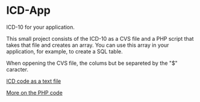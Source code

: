 # ICD-App
ICD-10 for your application.

This small project consists of the ICD-10 as a CVS file and a PHP script that takes that file and creates an array. You can use this array in your application, for example, to create a SQL table.

When oppening the CVS file, the colums but be separeted by the "$" caracter.




[ICD code as a text file ](https://www.cms.gov/Medicare/Coding/ICD10/2020-ICD-10-CM)

[More on the PHP code](https://phpenthusiast.com/blog/parse-csv-with-php)
